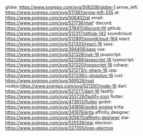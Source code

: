globe: https://www.svgrepo.com/svg/506208/globe-1
arrow_left: https://www.svgrepo.com/svg/511381/arrow-left-335
at: https://www.svgrepo.com/svg/506402/at
email: https://www.svgrepo.com/svg/521736/mail'
discord: https://www.svgrepo.com/svg/378411/discord-fill
github: https://www.svgrepo.com/svg/512317/github-142
soundcloud: https://www.svgrepo.com/svg/512891/soundcloud-164
react: https://www.svgrepo.com/svg/521303/react-16
sass: https://www.svgrepo.com/svg/394408/sass
vue: https://www.svgrepo.com/svg/521328/vue-16
javascript: https://www.svgrepo.com/svg/521288/javascript-16
typescript: https://www.svgrepo.com/svg/521320/typescript-16
csharp: https://www.svgrepo.com/svg/521273/c-sharp-16
cpp: https://www.svgrepo.com/svg/521339/c-plusplus-16
rust: https://www.svgrepo.com/svg/369528/rust
nodejs:https://www.svgrepo.com/svg/521297/node-16
dart: https://www.svgrepo.com/svg/521277/dart-16
fastify: https://www.svgrepo.com/svg/353729/fastify-icon
flutter: https://www.svgrepo.com/svg/473613/flutter
godot: https://www.svgrepo.com/svg/341856/godot-engine
krita: https://www.svgrepo.com/svg/341976/krita
affinity_designer: https://www.svgrepo.com/svg/305670/affinity-designer
star: https://www.svgrepo.com/svg/525539/star
electron: https://www.svgrepo.com/svg/327355/logo-electron

